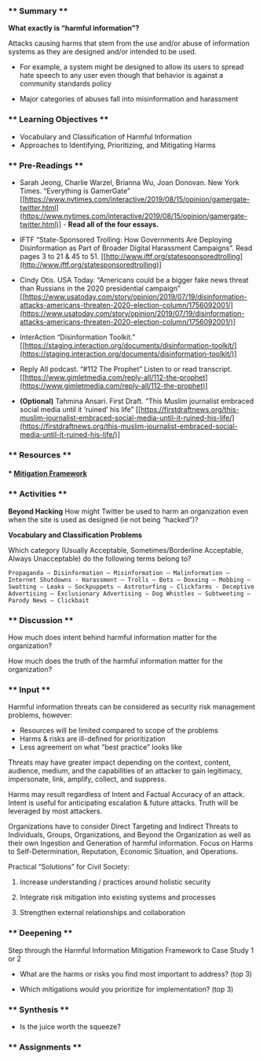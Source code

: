 ### ** Summary **

**What exactly is “harmful information”?**

Attacks causing harms that stem from the use and/or abuse of information systems as they are designed and/or intended to be used.
	
* For example, a system might be designed to allow its users to spread hate speech to any user even though that behavior is against a community standards policy
	
* Major categories of abuses fall into misinformation and harassment

### ** Learning Objectives **

* Vocabulary and Classification of Harmful Information
* Approaches to Identifying, Prioritizing, and Mitigating Harms


### ** Pre-Readings **

* Sarah Jeong, Charlie Warzel, Brianna Wu, Joan Donovan. New York Times. “Everything is GamerGate” [[https://www.nytimes.com/interactive/2019/08/15/opinion/gamergate-twitter.html](https://www.nytimes.com/interactive/2019/08/15/opinion/gamergate-twitter.html)] - **Read all of the four essays.**

* IFTF “State-Sponsored Trolling: How Governments Are Deploying Disinformation as Part of Broader Digital Harassment Campaigns”. Read pages 3 to 21 & 45 to 51.
[[http://www.iftf.org/statesponsoredtrolling](http://www.iftf.org/statesponsoredtrolling)] 

* Cindy Otis. USA Today. “Americans could be a bigger fake news threat than Russians in the 2020 presidential campaign” [[https://www.usatoday.com/story/opinion/2019/07/19/disinformation-attacks-americans-threaten-2020-election-column/1756092001/](https://www.usatoday.com/story/opinion/2019/07/19/disinformation-attacks-americans-threaten-2020-election-column/1756092001/)]

* InterAction “Disinformation Toolkit.” [[https://staging.interaction.org/documents/disinformation-toolkit/](https://staging.interaction.org/documents/disinformation-toolkit/)] 

* Reply All podcast. “#112 The Prophet” Listen to or read transcript. [[https://www.gimletmedia.com/reply-all/112-the-prophet](https://www.gimletmedia.com/reply-all/112-the-prophet)]   

* **(Optional)** Tahmina Ansari. First Draft. “This Muslim journalist embraced social media until it ‘ruined’ his life” [[https://firstdraftnews.org/this-muslim-journalist-embraced-social-media-until-it-ruined-his-life/](https://firstdraftnews.org/this-muslim-journalist-embraced-social-media-until-it-ruined-his-life/)]

### ** Resources **

#### * [Mitigation Framework](../Mitigation_Framework/)

### ** Activities **

**Beyond Hacking** How might Twitter be used to harm an organization even when the site is used as designed (ie not being “hacked”)?

**Vocabulary and Classification Problems**

Which category (Usually Acceptable, Sometimes/Borderline Acceptable, Always Unacceptable) do the following terms belong to?

	Propaganda – Disinformation – Misinformation – Malinformation – Internet Shutdowns - Harassment – Trolls – Bots – Doxxing – Mobbing – Swatting – Leaks – Sockpuppets – Astroturfing – Clickfarms - Deceptive Advertising – Exclusionary Advertising – Dog Whistles – Subtweeting – Parody News – Clickbait


### ** Discussion **

How much does intent behind harmful information matter for the organization? 

How much does the truth of the harmful information matter for the organization?


### ** Input **

Harmful information threats can be considered as security risk management problems,  however: 

* Resources will be limited compared to scope of the problems
* Harms & risks are ill-defined for prioritization
* Less agreement on what ”best practice” looks like 

Threats may have greater impact depending on the context, content, audience, medium, and the capabilities of an attacker to gain legitimacy, impersonate, link, amplify, collect, and suppress.

Harms may result regardless of Intent and Factual Accuracy of an attack. Intent is useful for anticipating escalation & future attacks. Truth will be leveraged by most attackers.

Organizations have to consider Direct Targeting and Indirect Threats to Individuals, Groups, Organizations, and Beyond the Organization as well as their own Ingestion and Generation of harmful information. Focus on Harms to Self-Determination, Reputation, Economic Situation, and Operations. 

Practical “Solutions” for Civil Society:

1. Increase understanding / practices around holistic security

2. Integrate risk mitigation into existing systems and processes

3. Strengthen external relationships and collaboration


### ** Deepening **

Step through the Harmful Information Mitigation Framework to Case Study 1 or 2

* What are the harms or risks you find most important to address? (top 3)

* Which mitigations would you prioritize for implementation? (top 3)


### ** Synthesis **

* Is the juice worth the squeeze?

### ** Assignments **
